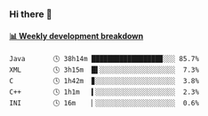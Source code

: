 ### Hi there 👋

 <!-- waka-box start -->
#### <a href="https://gist.github.com/13ec2dfdc33a50531d3efeab85c31d48" target="_blank">📊 Weekly development breakdown</a>
```text
Java       🕓 38h14m █████████████████▉░░░ 85.7%
XML        🕓 3h15m  █▌░░░░░░░░░░░░░░░░░░░  7.3%
C          🕓 1h42m  ▊░░░░░░░░░░░░░░░░░░░░  3.8%
C++        🕓 1h1m   ▍░░░░░░░░░░░░░░░░░░░░  2.3%
INI        🕓 16m    ▏░░░░░░░░░░░░░░░░░░░░  0.6%
```
<!-- Powered by https://github.com/YouEclipse/waka-box-go . -->
<!-- waka-box end -->

<!--
**Alpacabla/Alpacabla** is a ✨ _special_ ✨ repository because its `README.md` (this file) appears on your GitHub profile.

Here are some ideas to get you started:

- 🔭 I’m currently working on ...
- 🌱 I’m currently learning ...
- 👯 I’m looking to collaborate on ...
- 🤔 I’m looking for help with ...
- 💬 Ask me about ...
- 📫 How to reach me: ...
- 😄 Pronouns: ...
- ⚡ Fun fact: ...
-->
